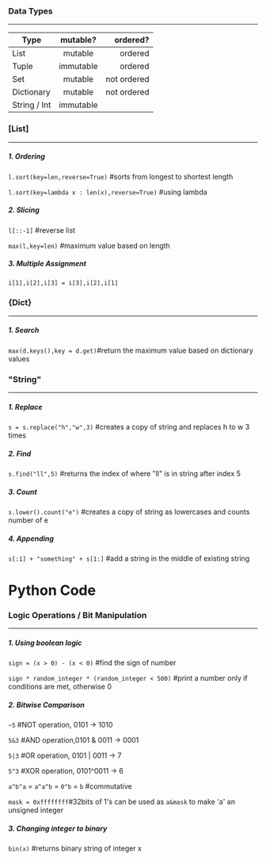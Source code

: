 ### Data Types
---
| Type          | mutable?      | ordered?    |
| ------------- |:-------------:| ----------: |
| List          | mutable       | ordered     |
| Tuple         | immutable     | ordered     |
| Set           | mutable       | not ordered |
| Dictionary    | mutable       | not ordered |
| String / Int  | immutable     |             |



### [List] 
---
##### 1. Ordering
```l.sort(key=len,reverse=True)``` #sorts from longest to shortest length 

```l.sort(key=lambda x : len(x),reverse=True)``` #using lambda

##### 2. Slicing
```l[::-1]``` #reverse list

```max(l,key=len)``` #maximum value based on length

##### 3. Multiple Assignment
```i[1],i[2],i[3] = i[3],i[2],i[1]``` 



### {Dict} 
---
##### 1. Search
```max(d.keys(),key = d.get)```#return the maximum value based on dictionary values



### "String" 
---
##### 1. Replace
```s = s.replace("h","w",3)``` #creates a copy of string and replaces h to w 3 times

##### 2. Find
```s.find("ll",5)``` #returns the index of where "ll" is in string after index 5

##### 3. Count
```s.lower().count("e")``` #creates a copy of string as lowercases and counts number of e 

##### 4. Appending
```s[:1] + "something" + s[1:]``` #add a string in the middle of existing string


# Python Code

### Logic Operations / Bit Manipulation 
---
##### 1. Using boolean logic
```sign = (x > 0) - (x < 0)``` #find the sign of number

```sign * random_integer * (random_integer < 500)``` #print a number only if conditions are met, otherwise 0  

##### 2. Bitwise Comparison
```~5``` #NOT operation, 0101 -> 1010

```5&3``` #AND operation,0101 & 0011 -> 0001

```5|3``` #OR operation, 0101 | 0011 -> 7

```5^3``` #XOR operation, 0101^0011 -> 6

```a^b^a``` = ```a^a^b``` = ```0^b``` = ```b``` #commutative

```mask = 0xffffffff```#32bits of 1's can be used as ```a&mask``` to make 'a' an unsigned integer 

##### 3. Changing integer to binary
```bin(x)``` #returns binary string of integer x
